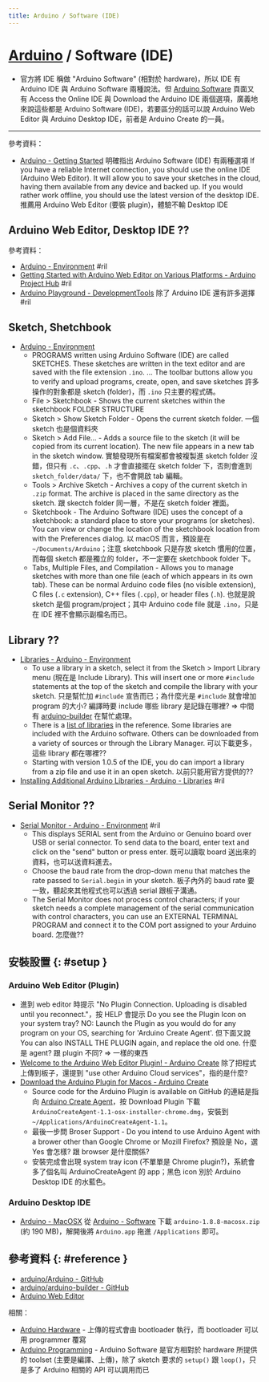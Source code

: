 ```yaml
---
title: Arduino / Software (IDE)
---
```

# [Arduino](arduino.md) / Software (IDE)

  - 官方將 IDE 稱做 "Arduino Software" (相對於 hardware)，所以 IDE 有 Arduino IDE 與 Arduino Software 兩種說法。但 [Arduino Software](https://www.arduino.cc/en/Main/Software) 頁面又有 Access the Online IDE 與 Download the Arduino IDE 兩個選項，廣義地來說這些都是 Arduino Software (IDE)，若要區分的話可以說 Arduino Web Editor 與 Arduino Desktop IDE，前者是 Arduino Create 的一員。

---

參考資料：

  - [Arduino \- Getting Started](https://www.arduino.cc/en/Guide/HomePage) 明確指出 Arduino Software (IDE) 有兩種選項 If you have a reliable Internet connection, you should use the online IDE (Arduino Web Editor). It will allow you to save your sketches in the cloud, having them available from any device and backed up. If you would rather work offline, you should use the latest version of the desktop IDE. 推薦用 Arduino Web Editor (要裝 plugin)，體驗不輸 Desktop IDE

## Arduino Web Editor, Desktop IDE ??

參考資料：

  - [Arduino \- Environment](https://www.arduino.cc/en/Guide/Environment) #ril
  - [Getting Started with Arduino Web Editor on Various Platforms \- Arduino Project Hub](https://create.arduino.cc/projecthub/Arduino_Genuino/getting-started-with-arduino-web-editor-on-various-platforms-4b3e4a) #ril
  - [Arduino Playground \- DevelopmentTools](http://playground.arduino.cc/Main/DevelopmentTools) 除了 Arduino IDE 還有許多選擇 #ril

## Sketch, Shetchbook

  - [Arduino \- Environment](https://www.arduino.cc/en/Guide/Environment)
      - PROGRAMS written using Arduino Software (IDE) are called SKETCHES. These sketches are written in the text editor and are saved with the file extension `.ino`. ... The toolbar buttons allow you to verify and upload programs, create, open, and save sketches 許多操作的對象都是 sketch (folder)，而 `.ino` 只主要的程式碼。
      - File > Sketchbook - Shows the current sketches within the sketchbook FOLDER STRUCTURE
      - Sketch > Show Sketch Folder - Opens the current sketch folder. 一個 sketch 也是個資料夾
      - Sketch > Add File... - Adds a source file to the sketch (it will be copied from its current location). The new file appears in a new tab in the sketch window. 實驗發現所有檔案都會被複製進 sketch folder 沒錯，但只有 `.c`、`.cpp`、`.h` 才會直接擺在 sketch folder 下，否則會進到 `sketch_folder/data/` 下，也不會開啟 tab 編輯。
      - Tools > Archive Sketch - Archives a copy of the current sketch in `.zip` format. The archive is placed in the same directory as the sketch. 跟 skectch folder 同一層，不是在 sketch folder 裡面。
      - Sketchbook - The Arduino Software (IDE) uses the concept of a sketchbook: a standard place to store your programs (or sketches). You can view or change the location of the sketchbook location from with the Preferences dialog. 以 macOS 而言，預設是在 `~/Documents/Arduino`；注意 sketchbook 只是存放 sketch 慣用的位置，而每個 sketch 都是獨立的 folder，不一定要在 sketchbook folder 下。
      - Tabs, Multiple Files, and Compilation - Allows you to manage sketches with more than one file (each of which appears in its own tab). These can be normal Arduino code files (no visible extension), C files (`.c` extension), C++ files (`.cpp`), or header files (`.h`). 也就是說 sketch 是個 program/project；其中 Arduino code file 就是 `.ino`，只是在 IDE 裡不會顯示副檔名而已。

## Library ??

  - [Libraries - Arduino \- Environment](https://www.arduino.cc/en/Guide/Environment#libraries)
      - To use a library in a sketch, select it from the Sketch > Import Library menu (現在是 Include Library). This will insert one or more `#include` statements at the top of the sketch and compile the library with your sketch. 只是幫忙加 `#include` 宣告而已；為什麼光是 `#include` 就會增加 program 的大小? 編譯時要 include 哪些 library 是記錄在哪裡? => 中間有 [arduino-builder](https://github.com/arduino/arduino-builder) 在幫忙處理。
      - There is a [list of libraries](https://www.arduino.cc/en/Reference/Libraries) in the reference. Some libraries are included with the Arduino software. Others can be downloaded from a variety of sources or through the Library Manager. 可以下載更多，這些 library 都在哪裡??
      - Starting with version 1.0.5 of the IDE, you do can import a library from a zip file and use it in an open sketch. 以前只能用官方提供的??
  - [Installing Additional Arduino Libraries - Arduino \- Libraries](https://www.arduino.cc/en/Guide/Libraries) #ril

## Serial Monitor ??

  - [Serial Monitor - Arduino \- Environment](https://www.arduino.cc/en/Guide/Environment#serialmonitor) #ril
      - This displays SERIAL sent from the Arduino or Genuino board over USB or serial connector. To send data to the board, enter text and click on the "send" button or press enter. 既可以讀取 board 送出來的資料，也可以送資料進去。
      - Choose the baud rate from the drop-down menu that matches the rate passed to `Serial.begin` in your sketch. 板子內外的 baud rate 要一致，聽起來其他程式也可以透過 serial 跟板子溝通。
      - The Serial Monitor does not process control characters; if your sketch needs a complete management of the serial communication with control characters, you can use an EXTERNAL TERMINAL PROGRAM and connect it to the COM port assigned to your Arduino board. 怎麼做??

## 安裝設置 {: #setup }

### Arduino Web Editor (Plugin)

  - 進到 web editor 時提示 "No Plugin Connection. Uploading is disabled until you reconnect."，按 HELP 會提示 Do you see the Plugin Icon  on your system tray? NO: Launch the Plugin as you would do for any program on your OS, searching for 'Arduino Create Agent'. 但下面又說 You can also INSTALL THE PLUGIN again, and replace the old one. 什麼是 agent? 跟 plugin 不同? => 一樣的東西
  - [Welcome to the Arduino Web Editor Plugin! - Arduino Create](https://create.arduino.cc/getting-started/plugin) 除了把程式上傳到板子，還提到 "use other Arduino Cloud services"，指的是什麼?
  - [Download the Arduino Plugin for Macos - Arduino Create](https://create.arduino.cc/getting-started/plugin)
      - Source code for the Arduino Plugin is available on GitHub 的連結是指向 [Arduino Create Agent](https://github.com/arduino/arduino-create-agent)，按 Download Plugin 下載 `ArduinoCreateAgent-1.1-osx-installer-chrome.dmg`，安裝到 `~/Applications/ArduinoCreateAgent-1.1`。
      - 最後一步問 Broser Support - Do you intend to use Arduino Agent with a brower other than Google Chrome or Mozill Firefox? 預設是 No，選 Yes 會怎樣? 跟 browser 是什麼關係?
      - 安裝完成會出現 system tray icon (不單單是 Chrome plugin?)，系統會多了個名叫 ArduinoCreateAgent 的 app；黑色 icon 別於 Arduino Desktop IDE 的水藍色。

### Arduino Desktop IDE

  - [Arduino \- MacOSX](https://www.arduino.cc/en/Guide/MacOSX) 從 [Arduino \- Software](https://www.arduino.cc/en/Main/Software) 下載 `arduino-1.8.8-macosx.zip` (約 190 MB)，解開後將 `Arduino.app` 拖進 `/Applications` 即可。

## 參考資料 {: #reference }

  - [arduino/Arduino - GitHub](https://github.com/arduino/Arduino/)
  - [arduino/arduino-builder - GitHub](https://github.com/arduino/arduino-builder)
  - [Arduino Web Editor](https://create.arduino.cc/editor/)

相關：

  - [Arduino Hardware](arduino-hardware.md) - 上傳的程式會由 bootloader 執行，而 bootloader 可以用 programmer 覆寫
  - [Arduino Programming](arduino-programming.md) - Arduino Software 是官方相對於 hardware 所提供的 toolset (主要是編譯、上傳)，除了 sketch 要求的 `setup()` 跟 `loop()`，只是多了 Arduino 相關的 API 可以調用而已

